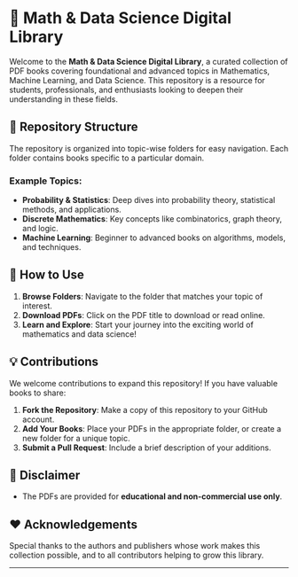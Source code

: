 # 📘 Math & Data Science Digital Library

Welcome to the **Math & Data Science Digital Library**, a curated collection of PDF books covering foundational and advanced topics in Mathematics, Machine Learning, and Data Science. This repository is a resource for students, professionals, and enthusiasts looking to deepen their understanding in these fields.

## 📂 Repository Structure

The repository is organized into topic-wise folders for easy navigation. Each folder contains books specific to a particular domain.


### Example Topics:
- **Probability & Statistics**: Deep dives into probability theory, statistical methods, and applications.
- **Discrete Mathematics**: Key concepts like combinatorics, graph theory, and logic.
- **Machine Learning**: Beginner to advanced books on algorithms, models, and techniques.

## 🚀 How to Use

1. **Browse Folders**: Navigate to the folder that matches your topic of interest.
2. **Download PDFs**: Click on the PDF title to download or read online.
3. **Learn and Explore**: Start your journey into the exciting world of mathematics and data science!

## 💡 Contributions

We welcome contributions to expand this repository! If you have valuable books to share:
1. **Fork the Repository**: Make a copy of this repository to your GitHub account.
2. **Add Your Books**: Place your PDFs in the appropriate folder, or create a new folder for a unique topic.
3. **Submit a Pull Request**: Include a brief description of your additions.

## 📄 Disclaimer

- The PDFs are provided for **educational and non-commercial use only**.

## ❤️ Acknowledgements

Special thanks to the authors and publishers whose work makes this collection possible, and to all contributors helping to grow this library.

---


